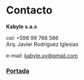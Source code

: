 # Contacto

**Kabyle s.a.s**

cel: +598 99 766 586   
Arq. Javier Rodríguez Iglesias 

e-mail: [kabyle.uy@gmail.com](mailto:kabyle.uy@gmail.com)


### [Portada](./README.md)
